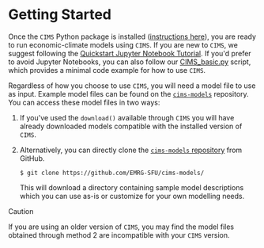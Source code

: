 # Getting Started


Once the `CIMS` Python package is installed ([instructions here](INSTALL.md)), 
you are ready to run economic-climate models using `CIMS`. If you are new to 
`CIMS`, we suggest following the 
[Quickstart Jupyter Notebook Tutorial](../tutorials/Quickstart.ipynb). If you'd
prefer to avoid Jupyter Notebooks, you can also follow our 
[CIMS_basic.py](../tutorials/CIMS_basic.py) script, which provides a minimal
code example for how to use `CIMS`.

Regardless of how you choose to use `CIMS`, you will need a model file to use as
input. Example model files can be found on the 
[`cims-models`](https://github.com/EMRG-SFU/cims-models/) repository. You can
access these model files in two ways:
1. If you've used the `download()` available through `CIMS` you will have already downloaded models compatible with the installed version of `CIMS`.
   
2. Alternatively, you can directly clone the 
[`cims-models` repository](https://github.com/EMRG-SFU/cims-models/) from
GitHub. 
    ```shell
    $ git clone https://github.com/EMRG-SFU/cims-models/
    ```
    This will download a directory containing sample model descriptions which
    you can use as-is or customize for your own modelling needs.

> [!CAUTION]
> If you are using an older version of `CIMS`, you may find the model files obtained through method 2 are incompatible with your `CIMS` version. 

